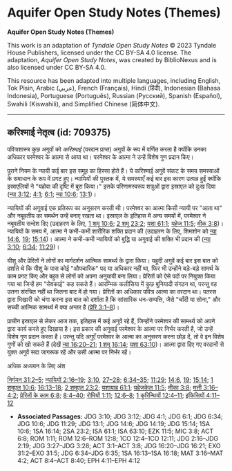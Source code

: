 # Aquifer Open Study Notes (Themes)

**Aquifer Open Study Notes (Themes)**

This work is an adaptation of *Tyndale Open Study Notes* © 2023 Tyndale House Publishers, licensed under the CC BY\-SA 4\.0 license. The adaptation, *Aquifer Open Study Notes*, was created by BiblioNexus and is also licensed under CC BY\-SA 4\.0\.

This resource has been adapted into multiple languages, including English, Tok Pisin, Arabic (عربي), French (Français), Hindi (हिंदी), Indonesian (Bahasa Indonesia), Portuguese (Português), Russian (Русский), Spanish (Español), Swahili (Kiswahili), and Simplified Chinese (简体中文).



--------------------------------

## करिश्माई नेतृत्व (id: 709375)

पवित्रशास्त्र कुछ अगुवों को *करिश्माई* (वरदान प्राप्त) अगुवों के रूप में वर्णित करता है क्योंकि उनका अधिकार परमेश्वर के आत्मा से आया था। परमेश्वर के आत्मा ने उन्हें विशेष गुण प्रदान किए।

पुराने नियम के न्यायी कई बार इस समूह का हिस्सा होते हैं। ये करिश्माई अगुवें संकट के समय समस्याओं के समाधान के रूप में प्रगट हुए। न्यायियों की पुस्तक में, ये समस्याएँ कई बार इस कारण उत्पन्न हुईं क्योंकि इस्राएलियों ने "यहोवा की दृष्टि में बुरा किया।" इसके परिणामस्वरूप शत्रुओं द्वारा इस्राएल को दुःख दिया ([न्या 3:12](https://ref.ly/Judg3:12); [4:1](https://ref.ly/Judg4:1); [6:1](https://ref.ly/Judg6:1); [न्या 10:6](https://ref.ly/Judg10:6); [13:1](https://ref.ly/Judg13:1))।

न्यायियों की अगुवाई एक प्रतिरूप का अनुसरण करती थी। परमेश्वर का आत्मा किसी न्यायी पर "आता था" और नबूवतीय का समर्थन उन्हें बनाए रखता था। इस्राएल के इतिहास में अन्य समयों में, परमेश्वर ने नबूवतीय सन्देश दिए (उदाहरण के लिए, [1 शमू 10:6](https://ref.ly/1Sam10:6); [2 शमू 23:2](https://ref.ly/2Sam23:2); [यशा 61:1](https://ref.ly/Isa61:1); [यहेज 11:5](https://ref.ly/Ezek11:5); [मीक 3:8](https://ref.ly/Mic3:8))। न्यायियों के समय में, आत्मा ने कभी\-कभी शारीरिक शक्ति प्रदान की (उदाहरण के लिए, शिमशोन को [न्या 14:6](https://ref.ly/Judg14:6), [19](https://ref.ly/Judg14:19); [15:14](https://ref.ly/Judg15:14))। आत्मा ने कभी\-कभी न्यायियों को बुद्धि या अगुवाई की शक्ति भी प्रदान की ([न्या 3:10](https://ref.ly/Judg3:10); [6:34](https://ref.ly/Judg6:34); [11:29](https://ref.ly/Judg11:29))।

यीशु और प्रेरितों ने लोगों का मार्गदर्शन आत्मिक सामर्थ्य के द्वारा किया। यहूदी अगुवें कई बार इस बात को दर्शाते थे कि यीशु के पास कोई "औपचारिक" पद या अधिकार नहीं था, फिर भी उन्होंने बड़े\-बड़े सामर्थ के काम प्रगट किए और बहुत से लोगों को अपना अनुयायी बना लिया। प्रेरितों को ऐसे पदों पर नियुक्त किया गया था जिन्हें हम "सेवकाई" कह सकते हैं। आरम्भिक कलीसिया में कुछ बुनियादी संगठन था, परन्तु वह उतना संरचित नहीं था जितना बाद में हो गया। प्रेरितों का अधिकार पवित्र आत्मा का वरदान था। पतरस द्वारा भिखारी को चंगा करना इस बात को दर्शाता है कि सांसारिक धन\-सम्पत्ति, जैसे "चाँदी या सोना," और सच्ची आत्मिक सामर्थ्य में क्या अन्तर है ([प्रेरि 3:1–8](https://ref.ly/Acts3:1-Acts3:8))।

प्राचीन इस्राएल से लेकर आज तक, इतिहास में कई अगुवें रहे हैं, जिन्होंने परमेश्वर की सामर्थ्य को अपने द्वारा कार्य करते हुए दिखाया है। इस प्रकार की अगुवाई परमेश्वर के आत्मा पर निर्भर करती है, जो उन्हें विशेष गुण प्रदान करता है। परन्तु यदि अगुएँ परमेश्वर के आत्मा का अनुसरण करना छोड़ दें, तो वे इन विशेष गुणों को खो सकते हैं (देखें [न्या 16:20–21](https://ref.ly/Judg16:20-Judg16:21); [1 शमू 16:14](https://ref.ly/1Sam16:14); [यशा 63:10](https://ref.ly/Isa63:10))। आत्मा द्वारा दिए गए वरदानों से युक्त अगुवें सदा जागरूक रहें और उसी आत्मा पर निर्भर रहें।

अधिक अध्ययन के लिए अंश

[निर्गमन 31:2–5](https://ref.ly/Exod31:2-Exod31:5); [न्यायियों 2:16–19](https://ref.ly/Judg2:16-Judg2:19); [3:10](https://ref.ly/Judg3:10), [27–28](https://ref.ly/Judg3:27-Judg3:28); [6:34–35](https://ref.ly/Judg6:34-Judg6:35); [11:29](https://ref.ly/Judg11:29); [14:6](https://ref.ly/Judg14:6), [19](https://ref.ly/Judg14:19); [15:14](https://ref.ly/Judg15:14); [1 शमूएल 10:6](https://ref.ly/1Sam10:6); [16:13–18](https://ref.ly/1Sam16:13-1Sam16:18); [2 शमूएल 23:2](https://ref.ly/2Sam23:2); [यशायाह 61:1](https://ref.ly/Isa61:1); [यहेजकेल 11:5](https://ref.ly/Ezek11:5); [मीका 3:8](https://ref.ly/Mic3:8); [मत्ती 3:16–4:2](https://ref.ly/Matt3:16-Matt4:2); [प्रेरितों के काम 6:8](https://ref.ly/Acts6:8); [8:4–40](https://ref.ly/Acts8:4-Acts8:40); [रोमियों 1:11](https://ref.ly/Rom1:11); [12:6–8](https://ref.ly/Rom12:6-Rom12:8); [1 कुरिन्थियों 12:4–11](https://ref.ly/1Cor12:4-1Cor12:11); [इफिसियों 4:11–12](https://ref.ly/Eph4:11-Eph4:12)

* **Associated Passages:** JDG 3:10; JDG 3:12; JDG 4:1; JDG 6:1; JDG 6:34; JDG 10:6; JDG 11:29; JDG 13:1; JDG 14:6; JDG 14:19; JDG 15:14; 1SA 10:6; 1SA 16:14; 2SA 23:2; ISA 61:1; ISA 63:10; EZK 11:5; MIC 3:8; ACT 6:8; ROM 1:11; ROM 12:6–ROM 12:8; 1CO 12:4–1CO 12:11; JDG 2:16–JDG 2:19; JDG 3:27–JDG 3:28; ACT 3:1–ACT 3:8; JDG 16:20–JDG 16:21; EXO 31:2–EXO 31:5; JDG 6:34–JDG 6:35; 1SA 16:13–1SA 16:18; MAT 3:16–MAT 4:2; ACT 8:4–ACT 8:40; EPH 4:11–EPH 4:12

